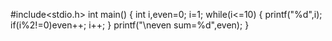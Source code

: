 #include<stdio.h>
int main()
{
    int i,even=0;
    i=1;
    while(i<=10)
    {
        printf("%d",i);
        if(i%2!=0)even++;
        i++;
    }
    printf("\neven sum=%d",even);
}
